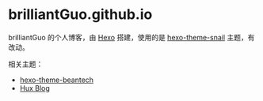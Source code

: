 # brilliantGuo.github.io

brilliantGuo 的个人博客，由 [Hexo](https://hexo.io) 搭建，使用的是 [hexo-theme-snail](https://github.com/dusign/hexo-theme-snail) 主题，有改动。

相关主题：

- [hexo-theme-beantech](https://github.com/YenYuHsuan/hexo-theme-beantech)
- [Hux Blog](https://github.com/Huxpro/huxpro.github.io)
